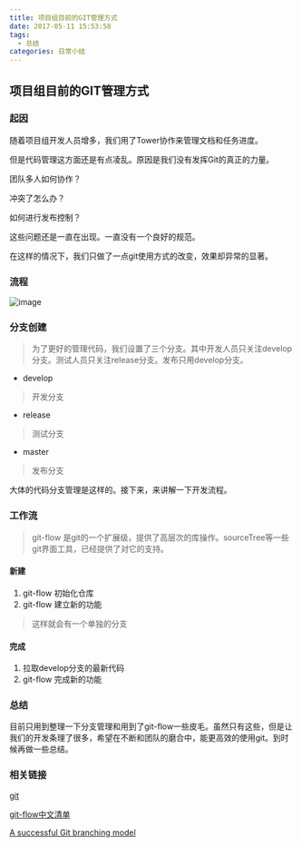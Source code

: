 ```yaml
---
title: 项目组目前的GIT管理方式
date: 2017-05-11 15:53:58
tags:
  - 总结
categories: 日常小结
---
```


## 项目组目前的GIT管理方式


<!--more-->

### 起因

随着项目组开发人员增多，我们用了Tower协作来管理文档和任务进度。

但是代码管理这方面还是有点凌乱。原因是我们没有发挥Git的真正的力量。

团队多人如何协作？

冲突了怎么办？



如何进行发布控制？

这些问题还是一直在出现。一直没有一个良好的规范。

在这样的情况下，我们只做了一点git使用方式的改变，效果却异常的显著。

### 流程
![image](http://upload-images.jianshu.io/upload_images/1089029-08301c5a2477a4fe.png?imageMogr2/auto-orient/strip%7CimageView2/2/w/1240)

### 分支创建
> 为了更好的管理代码，我们设置了三个分支。其中开发人员只关注develop分支。测试人员只关注release分支。发布只用develop分支。

+ develop
> 开发分支
+ release
> 测试分支
+ master
> 发布分支

大体的代码分支管理是这样的。接下来，来讲解一下开发流程。

### 工作流

> git-flow 是git的一个扩展级，提供了高层次的库操作。sourceTree等一些git界面工具，已经提供了对它的支持。

#### 新建
1. git-flow 初始化仓库
2. git-flow 建立新的功能
> 这样就会有一个单独的分支

#### 完成
1. 拉取develop分支的最新代码
2. git-flow 完成新的功能

### 总结

目前只用到整理一下分支管理和用到了git-flow一些皮毛。虽然只有这些，但是让我们的开发条理了很多，希望在不断和团队的磨合中，能更高效的使用git。到时候再做一些总结。

### 相关链接

[git](https://github.com/xirong/my-git/blob/master/ixirong.com.md)

[git-flow中文清单](http://danielkummer.github.io/git-flow-cheatsheet/index.zh_CN.html)

[A successful Git branching model](http://nvie.com/posts/a-successful-git-branching-model/)